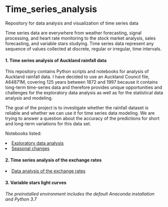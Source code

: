 # Time_series_analysis
Repository for data analysis and visualization of time series data

Time series data are everywhere from weather forecasting, signal processing, and heart rate monitoring to the stock market analysis, sales forecasting, and variable stars studying. Time series data represent any sequence of values collected at discrete, regular or irregular, time intervals.

#### 1. Time series analysis of Auckland rainfall data

This repository contains Python scripts and notebooks for analysis of Auckland rainfall data. I have decided to use an Auckland Council file, A64871M, covering 125 years between 1872 and 1997 because it contains long-term time-series data and therefore provides unique opportunities and challenges for the exploratory data analysis as well as for the statistical data analysis and modeling.

The goal of the project is to investigate whether the rainfall dataset is reliable and whether we can use it for time series data modeling. We are trying to answer a question about the accuracy of the predictions for short and long-term variations for this data set. 


Notebooks listed:
<li> <a  href="https://github.com/lilianasku/Time-series-analysis/blob/master/notebooks/RainfallAuckland_EDA.ipynb"> Exploratory data analysis </a>
<li> <a href="https://github.com/lilianasku/Time-series-analysis/blob/master/notebooks/RainfallAuckland_SeasonalChanges.ipynb"> Seasonal changes </a>
  
#### 2. Time series analysis of the exchange rates
  
<li> <a  href="https://github.com/lilianasku/Time-series-analysis/blob/master/notebooks/ExchangeRates.ipynb"> Data analysis of the exchange rates </a>
  
#### 3. Variable stars light curves



<i> The preinstalled environment includes the default Anaconda installation and Python 3.7 </i>
